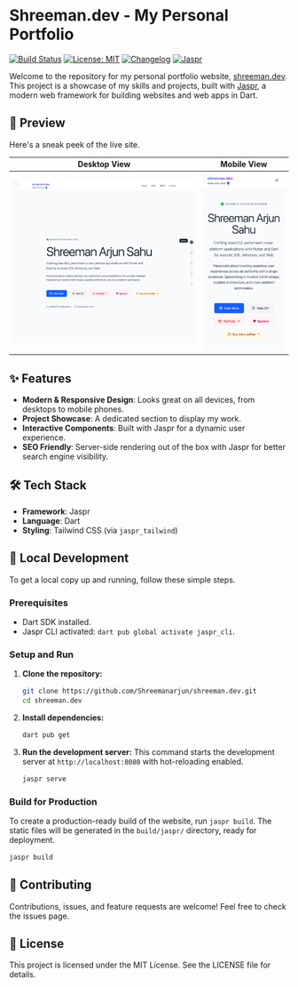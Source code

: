 # Shreeman.dev - My Personal Portfolio

[![Build Status](https://img.shields.io/github/actions/workflow/status/Shreemanarjun/shreeman.dev/main.yml?branch=main)](https://github.com/Shreemanarjun/shreeman.dev/actions)
[![License: MIT](https://img.shields.io/badge/License-MIT-yellow.svg)](https://opensource.org/licenses/MIT)
[![Changelog](https://img.shields.io/badge/changelog-keep%20a%20changelog-blue)](CHANGELOG.md)
[![Jaspr](https://img.shields.io/badge/Powered%20by-Jaspr-0175C2?logo=dart)](https://jaspr.dev)

Welcome to the repository for my personal portfolio website, [shreeman.dev](https://shreeman.dev). This project is a showcase of my skills and projects, built with [Jaspr](https://jaspr.dev), a modern web framework for building websites and web apps in Dart.

## 📸 Preview

Here's a sneak peek of the live site.

| Desktop View | Mobile View |
| :---: | :---: |
| <img src="screenshot/desktop.png" alt="Desktop preview of the portfolio website" width="600"> | <img src="screenshot/mobile.png" alt="Mobile preview of the portfolio website" width="250"> |

## ✨ Features

- **Modern & Responsive Design**: Looks great on all devices, from desktops to mobile phones.
- **Project Showcase**: A dedicated section to display my work.
- **Interactive Components**: Built with Jaspr for a dynamic user experience.
- **SEO Friendly**: Server-side rendering out of the box with Jaspr for better search engine visibility.

## 🛠️ Tech Stack

- **Framework**: Jaspr
- **Language**: Dart
- **Styling**: Tailwind CSS (via `jaspr_tailwind`)

## 🚀 Local Development

To get a local copy up and running, follow these simple steps.

### Prerequisites

- Dart SDK installed.
- Jaspr CLI activated: `dart pub global activate jaspr_cli`.

### Setup and Run

1.  **Clone the repository:**
    ```sh
    git clone https://github.com/Shreemanarjun/shreeman.dev.git
    cd shreeman.dev
    ```

2.  **Install dependencies:**
    ```sh
    dart pub get
    ```

3.  **Run the development server:**
    This command starts the development server at `http://localhost:8080` with hot-reloading enabled.
    ```sh
    jaspr serve
    ```

### Build for Production

To create a production-ready build of the website, run `jaspr build`. The static files will be generated in the `build/jaspr/` directory, ready for deployment.
```sh
jaspr build
```

## 🤝 Contributing

Contributions, issues, and feature requests are welcome! Feel free to check the issues page.

## 📜 License

This project is licensed under the MIT License. See the LICENSE file for details.
